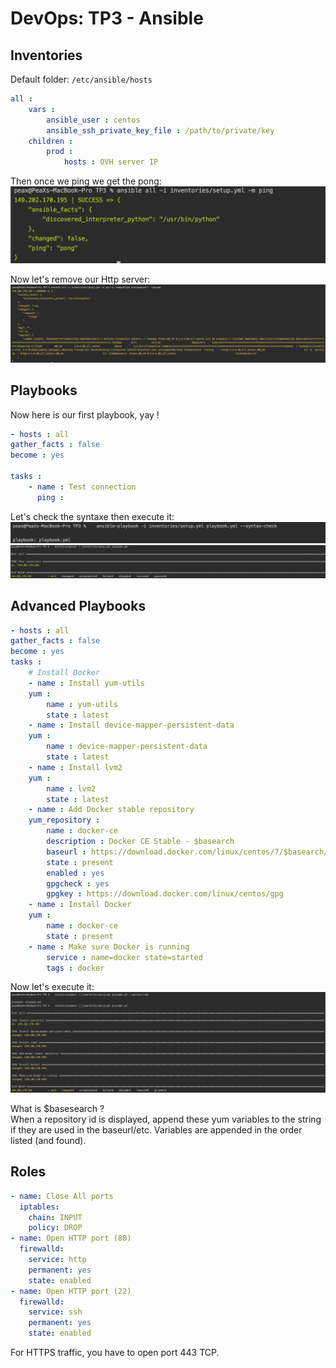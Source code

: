 # DevOps: TP3 - Ansible

## Inventories  
Default folder: ``/etc/ansible/hosts``  
```yaml
all :
    vars :
        ansible_user : centos
        ansible_ssh_private_key_file : /path/to/private/key
    children :
        prod :
            hosts : OVH server IP
```  
Then once we ping we get the pong:  
![ping return](https://raw.githubusercontent.com/PeaX10/TP3_Ansible/master/img/ping_return.png)  
  
  
Now let's remove our Http server:  
![removing http](https://raw.githubusercontent.com/PeaX10/TP3_Ansible/master/img/remove_httpd.png)  
  

## Playbooks
Now here is our first playbook, yay !  
```yaml
- hosts : all
gather_facts : false
become : yes

tasks :
    - name : Test connection
      ping :
```  
Let's check the syntaxe then execute it:  
![check syntaxe playbook](https://raw.githubusercontent.com/PeaX10/TP3_Ansible/master/img/syntaxe_check.png)
![first playbook](https://raw.githubusercontent.com/PeaX10/TP3_Ansible/master/img/first_playbook.png)  
  
## Advanced Playbooks
```yaml
- hosts : all
gather_facts : false
become : yes
tasks :
    # Install Docker
    - name : Install yum-utils
    yum :
        name : yum-utils
        state : latest
    - name : Install device-mapper-persistent-data
    yum :
        name : device-mapper-persistent-data
        state : latest
    - name : Install lvm2
    yum :
        name : lvm2
        state : latest
    - name : Add Docker stable repository
    yum_repository :
        name : docker-ce
        description : Docker CE Stable - $basearch
        baseurl : https://download.docker.com/linux/centos/7/$basearch/stable
        state : present
        enabled : yes
        gpgcheck : yes
        gpgkey : https://download.docker.com/linux/centos/gpg
    - name : Install Docker
    yum :
        name : docker-ce
        state : present
    - name : Make sure Docker is running
        service : name=docker state=started
        tags : docker
```  
Now let's execute it: 
![advanced playbook](https://raw.githubusercontent.com/PeaX10/TP3_Ansible/master/img/advanced_playbook.png)  
  

What is $basesearch ?  
When a repository id is displayed, append these yum variables to the string if they are used in the baseurl/etc. Variables are appended in the order listed (and found).  
  
## Roles
```yaml
- name: Close All ports
  iptables:
    chain: INPUT
    policy: DROP
- name: Open HTTP port (80)
  firewalld:
    service: http
    permanent: yes
    state: enabled
- name: Open HTTP port (22)
  firewalld:
    service: ssh
    permanent: yes
    state: enabled
```  
For HTTPS traffic, you have to open port 443 TCP.  
